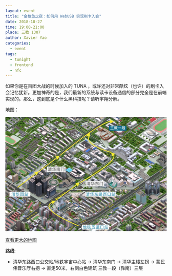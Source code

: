 ```yaml
---
layout: event
title: "金枪鱼之夜：如何用 WebUSB 实现刷卡入会"
date: 2018-10-27
time: 19:00-21:00
place: 三教 1307
author: Xavier Yao
categories:
  - event
tags:
  - tunight
  - frontend
  - nfc
---
```


如果你是在百团大战的时候加入的 TUNA ，或许还对非常酷炫（也许）的刷卡入会记忆犹新。更加神奇的是，我们最新的系统与读卡设备通信的部分完全是在前端实现的。那么，这到底是个什么黑科技呢？请听宇翔分解。

地图：

![](/assets/img/events/map_t3_sec1.jpg)

<a class="hidden-xs" href="https://www.openstreetmap.org/#map=17/40.00120/116.32246">查看更大的地图</a>

**路线**:

 - 清华东路西口公交站/地铁宇宙中心站 -> 清华东南门 -> 清华主楼左拐 ->  蒙民伟音乐厅右拐 -> 直走50米，右侧白色建筑 三教一段（靠南）三层
